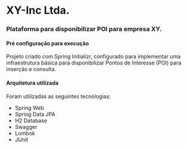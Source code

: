 # XY-Inc Ltda.
### Plataforma para disponibilizar POI para empresa XY.
#### Pré configuração para execução
Projeto criado com Spring Initializr, configurado para implementar uma infraestrutura básica para disponibilizar Pontos de Interesse (POI) para inserção e consulta.

#### Arquitetura utilizada
Foram utilizadas as seguintes tecnologias:
- Spring Web
- Spring Data JPA
- H2 Database
- Swagger
- Lombok
- JUnit
